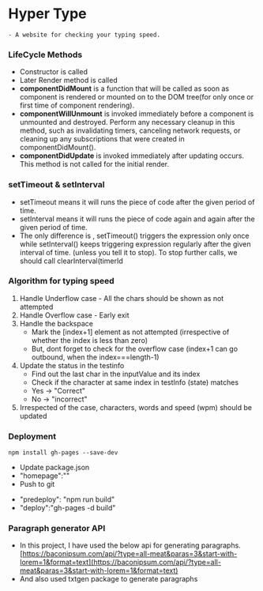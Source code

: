 # Hyper Type
    - A website for checking your typing speed.

### LifeCycle Methods
- Constructor is called 
- Later Render method is called
- **componentDidMount** is a function that will be called as soon as component is rendered or mounted on to the DOM tree(for only once or first time of component rendering).
- **componentWillUnmount** is invoked immediately before a component is unmounted and destroyed. Perform any necessary cleanup in this method, such as invalidating timers, canceling network requests, or cleaning up any subscriptions that were created in componentDidMount(). 
- **componentDidUpdate** is invoked immediately after updating occurs. This method is not called for the initial render.


### setTimeout & setInterval
 - setTimeout means it will runs the piece of code after the given period of time.
 - setInterval means it will runs the piece of code again and again after the given period of time.
 - The only difference is , setTimeout() triggers the expression only once while setInterval() keeps triggering expression regularly after the given interval of time. (unless you tell it to stop). To stop further calls, we should call clearInterval(timerId

### Algorithm for typing speed
  1. Handle Underflow case - All the chars should be shown as not attempted
  2. Handle Overflow case - Early exit
  3. Handle the backspace
       - Mark the [index+1] element as not attempted (irrespective of whether the index is less than zero) 
       - But, dont forget to check for the overflow case
           (index+1 can go outbound, when the index===length-1)
  4. Update the status in the testinfo
      - Find out the last char in the inputValue and its index
      - Check if the character at same index in testInfo (state) matches
      - Yes -> "Correct"
      - No -> "incorrect"
  5. Irrespected of the case, characters, words and speed (wpm) should be updated

### Deployment
`npm install gh-pages --save-dev`
- Update package.json
- "homepage":""
- Push to git
<!--In Scripts -->
- "predeploy": "npm run build"
- "deploy":"gh-pages -d build"

### Paragraph generator API
- In this project, I have used the below api for generating paragraphs.
[https://baconipsum.com/api/?type=all-meat&paras=3&start-with-lorem=1&format=text](https://baconipsum.com/api/?type=all-meat&paras=3&start-with-lorem=1&format=text)
- And also used txtgen package to generate paragraphs

